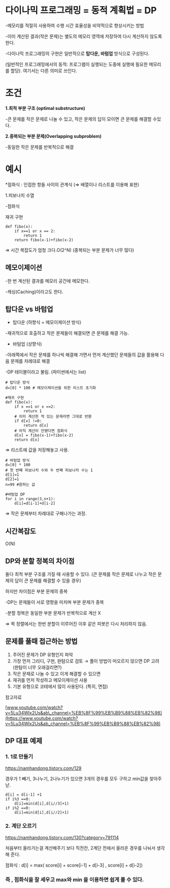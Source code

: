 # 다이나믹 프로그래밍 = 동적 계획법 = DP

\-메모리를 적절히 사용하여 수행 시간 효율성을 비약적으로 향상시키는 방법

\-이미 계산된 결과(작은 문제)는 별도의 메모리 영역에 저장하여 다시 계산하지 않도록 한다.

\-다이나믹 프로그래밍의 구현은 일반적으로 **탑다운, 바텀업** 방식으로 구성된다.

(일반적인 프로그래밍에서의 동적: 프로그램이 실행되는 도중에 실행에 필요한 메모리를 할당). 여기서는 다른 의미로 쓰인다.

# 조건

**1.최적 부분 구조 (optimal substructure)**

\-큰 문제를 작은 문제로 나눌 수 있고, 작은 문제의 답이 모이면 큰 문제를 해결할 수있다.

**2.중복되는 부분 문제(Overlapping subproblem)**

\-동일한 작은 문제를 반복적으로 해결

# 예시

\*점화식 : 인접한 항들 사이의 관계식 (⇒ 배열이나 리스트를 이용해 표현)

1.피보나치 수열

\-점화식

재귀 구현

```
def fibo(x):
	if x==1 or x == 2:
		return 1
	return fibo(x-1)+fibo(x-2)

```

⇒ 시간 복잡도가 엄청 크다.O(2^N) (중복되는 부분 문제가 너무 많다)

## 메모이제이션

\-한 번 계산된 결과를 메모리 공간에 메모한다.

\-캐싱(Caching)이라고도 한다.

## 탑다운 vs 바텀업

-   탑다운 (하향식 = 메모이제이션 방식)

\-재귀적으로 호출하고 작은 문제들이 해결되면 큰 문제를 해결 가능.

-   바텀업 (상향식)

\-아래쪽에서 작은 문제를 하나씩 해결해 가면서 먼저 계산했던 문제들의 값을 활용해 다음 문제를 차례대로 해결

\-DP 테이블이라고 불림. (파이썬에서는 list)

```
# 탑다운 방식
d=[0] * 100 # 메모이제이션을 위한 리스트 초기화

#재귀 구현
def fibo(x):
	if x ==1 or x ==2:
		return 1
	# 이미 계산한 적 있는 문제라면 그대로 반환
	if d[x] !=0:
		return d[x]
	# 아직 계산이 안됐다면 점화식
	d[x] = fibo(x-1)+fibo(x-2)
	return d[x]
```

⇒ 리스트에 값을 저장해놓고 사용.

```
# 바텀업 방식
d=[0] * 100
# 첫 번째 피보나치 수와 두 번째 피보나치 수는 1
d[1]=1
d[2]=1
n=99 #원하는 값

#바텀업 DP
for i in range(3,n+1):
	d[i]=d[i-1]+d[i-2]
```

⇒ 작은 문제부터 차례대로 구해나가는 과정.

## 시간복잡도

O(N)

## DP와 분할 정복의 차이점

둘다 최적 부분 구조를 가질 때 사용할 수 있다. (큰 문제를 작은 문제로 나누고 작은 문제의 답이 큰 문제를 해결할 수 있을 경우)

하지만 차이점은 부분 문제의 중복

\-DP는 문제들이 서로 영향을 미치며 부분 문제가 중복

\-분할 정복은 동일한 부분 문제가 반복적으로 계산 X

⇒ 퀵 정렬에서는 한번 분할이 이루어진 이후 같은 피봇은 다시 처리하지 않음.

## 문제를 풀때 접근하는 방법

1.  주어진 문제가 DP 유형인지 파악
2.  가장 먼저 그리디, 구현, 완탐으로 검토 → 풀이 방법이 떠오르지 않으면 DP 고려 (완탐이 너무 오래걸리면?)
3.  작은 문제로 나눌 수 있고 이게 해결할 수 있으면
4.  재귀를 먼저 작성하고 메모이제이션 사용
5.  기본 유형으로 코테에서 많이 사용된다. (특히, 면접)

참고자료

[www.youtube.com/watch?v=5Lu34WIx2Us&ab\_channel=%EB%8F%99%EB%B9%88%EB%82%98](https://www.youtube.com/watch?v=5Lu34WIx2Us&ab_channel=%EB%8F%99%EB%B9%88%EB%82%98)


## DP 대표 예제

### 1. 1로 만들기

https://namhandong.tistory.com/129

경우가 1 빼기, 3나누기, 2나누기가 있으면 3개의 경우를 모두 구하고 min값을 찾아주낟.

```
d[i] = d[i-1] +1
if i%3 ==0:
	d[i]=min(d[i],d[i//3]+1)
if i%2 ==0:
	d[i]=min(d[i],d[i//2]+1)
```

### 2. 계단 오르기

https://namhandong.tistory.com/130?category=791114

처음부터 올라가는걸 계산해주기 보다 직전칸, 2계단 전에서 올라온 경우를 나눠서 생각해 준다.

점화식 : d[i] = max( score[i] + score[i-1] + d[i-3] , score[i] + d[i-2])



### 즉 , 점화식을 잘 세우고 max와 min 을 이용하면 쉽게 풀 수 있다.
